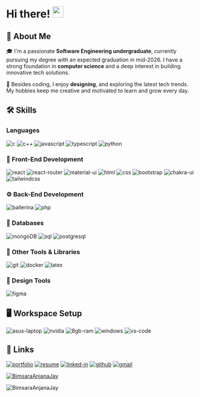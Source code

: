 # Hi there! <img src="https://media.giphy.com/media/hvRJCLFzcasrR4ia7z/giphy.gif" width="29px" height="30px" />

## 🚀 About Me

🎓 I'm a passionate **Software Engineering undergraduate**, currently pursuing my degree with an expected graduation in mid-2026. I have a strong foundation in **computer science** and a deep interest in building innovative tech solutions.

🎨 Besides coding, I enjoy **designing**, and exploring the latest tech trends. My hobbies keep me creative and motivated to learn and grow every day.

## 🛠️ Skills

### Languages

![c](https://img.shields.io/badge/C-00599C?style=for-the-badge&logo=c&logoColor=white)
![c++](https://img.shields.io/badge/C++-00599C?style=for-the-badge&logo=cplusplus&logoColor=white)
![javascript](https://img.shields.io/badge/JavaScript-323330?style=for-the-badge&logo=javascript&logoColor=F7DF1E)
![typescript](https://img.shields.io/badge/TypeScript-3178C6?style=for-the-badge&logo=typescript&logoColor=white)
![python](https://img.shields.io/badge/Python-3776AB?style=for-the-badge&logo=python&logoColor=white)

### 🤩 Front-End Development

![react](https://img.shields.io/badge/React-20232A?style=for-the-badge&logo=react&logoColor=61DAFB)
![react-router](https://img.shields.io/badge/React_Router-CA4245?style=for-the-badge&logo=react-router&logoColor=white)
![material-ui](https://img.shields.io/badge/Material_UI-0081CB?style=for-the-badge&logo=mui&logoColor=white)
![html](https://img.shields.io/badge/HTML5-E34F26?style=for-the-badge&logo=html5&logoColor=white)
![css](https://img.shields.io/badge/CSS3-1572B6?style=for-the-badge&logo=css3&logoColor=white)
![bootstrap](https://img.shields.io/badge/Bootstrap-563D7C?style=for-the-badge&logo=bootstrap&logoColor=white)
![chakra-ui](https://img.shields.io/badge/Chakra_UI-319795?style=for-the-badge&logo=chakraui&logoColor=white)
![tailwindcss](https://img.shields.io/badge/Tailwind_CSS-06B6D4?style=for-the-badge&logo=tailwindcss&logoColor=white)

### ⚙️ Back-End Development

![ballerina](https://img.shields.io/badge/Ballerina-323330?style=for-the-badge&logo=ballerina&logoColor=white)
![php](https://img.shields.io/badge/PHP-777BB4?style=for-the-badge&logo=php&logoColor=white)

### 💾 Databases

![mongoDB](https://img.shields.io/badge/mongoDB-47A248?style=for-the-badge&logo=mongodb&logoColor=white)
![sql](https://img.shields.io/badge/MySql-205375?style=for-the-badge&logo=mysql&logoColor=white)
![postgresql](https://img.shields.io/badge/Postgresql-4169E1?style=for-the-badge&logo=postgresql&logoColor=white)

### 🔧 Other Tools & Libraries

![git](https://img.shields.io/badge/Git-F05032?style=for-the-badge&logo=git&logoColor=white)
![docker](https://img.shields.io/badge/Docker-2496ED?style=for-the-badge&logo=docker&logoColor=white)
![latex](https://img.shields.io/badge/LaTeX-008080?style=for-the-badge&logo=latex&logoColor=white)

### 🎨 Design Tools

![figma](https://img.shields.io/badge/Figma-000000?style=for-the-badge&logo=figma&logoColor=white)

## 🖥️ Workspace Setup

![asus-laptop](https://img.shields.io/badge/ASUS-11th_Gen_Intel_Core_i5-0078D6?style=for-the-badge&logo=asus&logoColor=white)
![nvidia](https://img.shields.io/badge/NVIDIA-Graphics-76B900?style=for-the-badge&logo=nvidia&logoColor=white)
![8gb-ram](https://img.shields.io/badge/RAM-8GB-DD0031?style=for-the-badge&logo=windows&logoColor=white)
![windows](https://img.shields.io/badge/Windows_11_Pro-0078D6?style=for-the-badge&logo=windows&logoColor=white)
![vs-code](https://img.shields.io/badge/VS_Code-007ACC?style=for-the-badge&logo=Visual-Studio-Code&logoColor=white)


## 🔗 Links

[![portfolio](https://img.shields.io/badge/Portfolio-5340ff?style=for-the-badge&logo=Google-chrome&logoColor=white)](https://your-portfolio-link)
[![resume](https://img.shields.io/badge/Resume-4285F4?style=for-the-badge&logo=read-the-docs&logoColor=white)](https://your-resume-link)
[![linked-in](https://img.shields.io/badge/LinkedIn-0077B5?style=for-the-badge&logo=LinkedIn&logoColor=white)](https://www.linkedin.com/in/BimsaraAnjanaJay/)
[![github](https://img.shields.io/badge/GitHub-000000?style=for-the-badge&logo=GitHub&logoColor=white)](https://github.com/BimsaraAnjanaJay)
[![gmail](https://img.shields.io/badge/Gmail-D14836?style=for-the-badge&logo=Gmail&logoColor=white)](mailto:bimsarajayadewa@gmail.com)

<p align="left"> <a href="https://github.com/ryo-ma/github-profile-trophy"><img src="https://github-profile-trophy.vercel.app/?username=BimsaraAnjanaJay&rank=SECRET,A,AA,AAA,S,SS,SSS" alt="BimsaraAnjanaJay" /></a> </p>

<p><img align="center" src="https://github-readme-streak-stats.herokuapp.com/?user=BimsaraAnjanaJay&" alt="BimsaraAnjanaJay" /></p>
